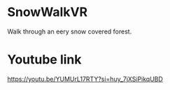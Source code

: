 # SnowWalkVR
 Walk through an eery snow covered forest.



# Youtube link
https://youtu.be/YUMUrL17RTY?si=huy_7jXSiPikqUBD
